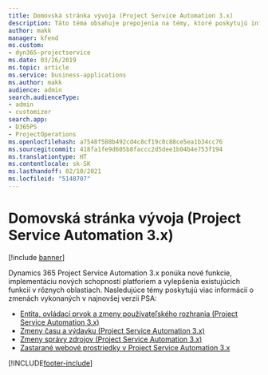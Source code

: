 ```yaml
---
title: Domovská stránka vývoja (Project Service Automation 3.x)
description: Táto téma obsahuje prepojenia na témy, ktoré poskytujú informácie o vývoji Dynamics 365 Project Service Automation (PSA) verzie 3.x.
author: makk
manager: kfend
ms.custom:
- dyn365-projectservice
ms.date: 03/26/2019
ms.topic: article
ms.service: business-applications
ms.author: makk
audience: admin
search.audienceType:
- admin
- customizer
search.app:
- D365PS
- ProjectOperations
ms.openlocfilehash: a7548f588b492cd4c8cf19c0c88ce5ea1b34cc76
ms.sourcegitcommit: 418fa1fe9d605b8faccc2d5dee1b04b4e753f194
ms.translationtype: HT
ms.contentlocale: sk-SK
ms.lasthandoff: 02/10/2021
ms.locfileid: "5148707"
---
```

# <a name="development-home-page-project-service-automation-3x"></a>Domovská stránka vývoja (Project Service Automation 3.x)

[!include [banner](../../includes/psa-now-project-operations.md)]

Dynamics 365 Project Service Automation 3.x ponúka nové funkcie, implementáciu nových schopností platforiem a vylepšenia existujúcich funkcií v rôznych oblastiach. Nasledujúce témy poskytujú viac informácií o zmenách vykonaných v najnovšej verzii PSA:

- [Entita, ovládací prvok a zmeny používateľského rozhrania (Project Service Automation 3.x)](../developer-guides/entity-changes-v3.x.md)
- [Zmeny času a výdavku (Project Service Automation 3.x)](../developer-guides/time-expense-changes-v3.x.md)
- [Zmeny správy zdrojov (Project Service Automation 3.x)](../developer-guides/resource-management-changes-v3.x.md)
- [Zastarané webové prostriedky v Project Service Automation 3.x](../developer-guides/web-resources-deprecated-v3.x.md)


[!INCLUDE[footer-include](../../includes/footer-banner.md)]